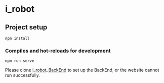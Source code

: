 # i_robot

## Project setup
```
npm install
```

### Compiles and hot-reloads for development
```
npm run serve
```
Please clone [i_robot_BackEnd](https://github.com/InkyChew/i_robot_BackEnd)
to set up the BackEnd, or the website cannot run successfully.
